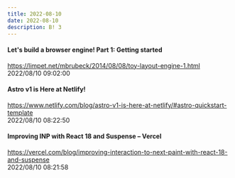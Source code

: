 ```yaml
---
title: 2022-08-10
date: 2022-08-10
description: B! 3
---
```


#### Let's build a browser engine! Part 1: Getting started
https://limpet.net/mbrubeck/2014/08/08/toy-layout-engine-1.html<br>
2022/08/10 09:02:00<br>


#### Astro v1 is Here at Netlify!
https://www.netlify.com/blog/astro-v1-is-here-at-netlify/#astro-quickstart-template<br>
2022/08/10 08:22:50<br>


#### Improving INP with React 18 and Suspense – Vercel
https://vercel.com/blog/improving-interaction-to-next-paint-with-react-18-and-suspense<br>
2022/08/10 08:21:58<br>


